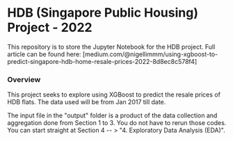 # HDB (Singapore Public Housing) Project - 2022

This repository is to store the Jupyter Notebook for the HDB project. Full article can be found here: [medium.com/@nigellimmm/using-xgboost-to-predict-singapore-hdb-home-resale-prices-2022-8d8ec8c578f4]

### Overview
This project seeks to explore using XGBoost to predict the resale prices of HDB flats. The data used will be from Jan 2017 till date. 

The input file in the "output" folder is a product of the data collection and aggregation done from Section 1 to 3. You do not have to rerun those codes. You can start straight at Section 4 -- > "4. Exploratory Data Analysis (EDA)".
